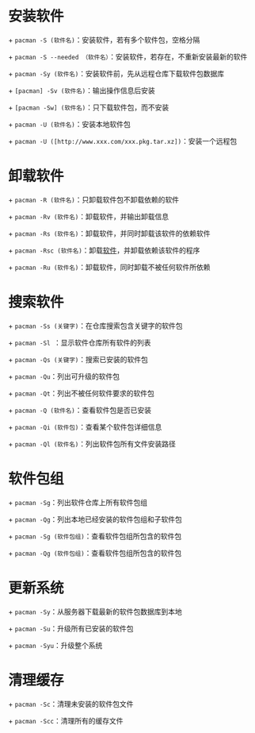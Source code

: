 

# 安装软件

\+ `pacman -S (软件名)`：安装软件，若有多个软件包，空格分隔

\+ `pacman -S --needed （软件名）`：安装软件，若存在，不重新安装最新的软件

\+ `pacman -Sy (软件名)`：安装软件前，先从远程仓库下载软件包数据库

\+ `[pacman] -Sv (软件名)`：输出操作信息后安装

\+ `[pacman -Sw] (软件名)`：只下载软件包，而不安装

\+ `pacman -U (软件名)`：安装本地软件包

\+ `pacman -U ([http://www.xxx.com/xxx.pkg.tar.xz])`：安装一个远程包

# 卸载软件

\+ `pacman -R (软件名)`：只卸载软件包不卸载依赖的软件

\+ `pacman -Rv (软件名)`：卸载软件，并输出卸载信息

\+ `pacman -Rs (软件名)`：卸载软件，并同时卸载该软件的依赖软件

\+ `pacman -Rsc (软件名)`：卸载[软件](https://www.zhihu.com/search?q=软件&search_source=Entity&hybrid_search_source=Entity&hybrid_search_extra={"sourceType"%3A"answer"%2C"sourceId"%3A2444519204})，并卸载依赖该软件的程序

\+ `pacman -Ru (软件名)`：卸载软件，同时卸载不被任何软件所依赖

# 搜索软件

\+ `pacman -Ss (关键字)`：在仓库搜索包含关键字的软件包

\+ `pacman -Sl `：显示软件仓库所有软件的列表

\+ `pacman -Qs (关键字)`：搜索已安装的软件包

\+ `pacman -Qu`：列出可升级的软件包

\+ `pacman -Qt`：列出不被任何软件要求的软件包

\+ `pacman -Q (软件名)`：查看软件包是否已安装

\+ `pacman -Qi (软件包)`：查看某个软件包详细信息

\+ `pacman -Ql (软件名)`：列出软件包所有文件安装路径

# 软件包组

\+ `pacman -Sg`：列出软件仓库上所有软件包组

\+ `pacman -Qg`：列出本地已经安装的软件包组和子软件包

\+ `pacman -Sg (软件包组)`：查看软件包组所包含的软件包

\+ `pacman -Qg (软件包组)`：查看软件包组所包含的软件包

# 更新系统

\+ `pacman -Sy`：从服务器下载最新的软件包数据库到本地

\+ `pacman -Su`：升级所有已安装的软件包

\+ `pacman -Syu`：升级整个系统

# 清理缓存

\+ `pacman -Sc`：清理未安装的软件包文件

\+ `pacman -Scc`：清理所有的缓存文件